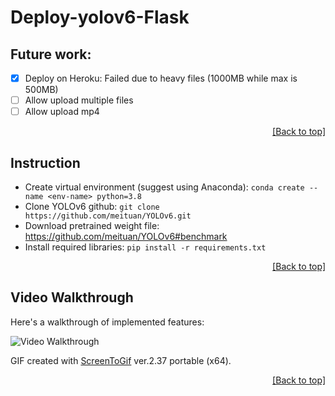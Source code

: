 # Deploy-yolov6-Flask

## Future work:
* [X] Deploy on Heroku: Failed due to heavy files (1000MB while max is 500MB)
* [ ] Allow upload multiple files
* [ ] Allow upload mp4

<p align="right"><a href="#deploy-yolov6-flask">[Back to top]</a></p>

## Instruction
* Create virtual environment (suggest using Anaconda): `conda create --name <env-name> python=3.8`
* Clone YOLOv6 github: `git clone https://github.com/meituan/YOLOv6.git`
* Download pretrained weight file: https://github.com/meituan/YOLOv6#benchmark
* Install required libraries: `pip install -r requirements.txt`

<p align="right"><a href="#deploy-yolov6-flask">[Back to top]</a></p>


## Video Walkthrough
Here's a walkthrough of implemented features:

<img src='app-walkthrough.gif' title='Video Walkthrough' width='' alt='Video Walkthrough' />

GIF created with [ScreenToGif](https://www.screentogif.com/) ver.2.37 portable (x64).  

<p align="right"><a href="#deploy-yolov6-flask">[Back to top]</a></p>

<!-- Follow https://www.youtube.com/watch?v=I9BBGulrOmo
 ==> https://tutorial101.blogspot.com/2021/04/python-flask-upload-and-display-image.html -->

 <!-- Heroku deploy:
 https://www.youtube.com/watch?v=SiCAIRc0pEI or https://www.youtube.com/watch?v=Li0Abz-KT78
 
 ERROR encountered: https://stackoverflow.com/questions/19846342/unable-to-parse-procfile
  -->